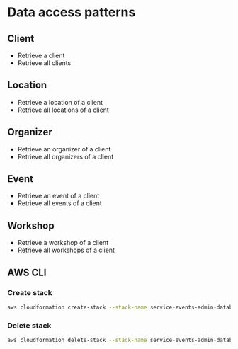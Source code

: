 # Data access patterns

## Client

- Retrieve a client
- Retrieve all clients

## Location

- Retrieve a location of a client
- Retrieve all locations of a client

## Organizer

- Retrieve an organizer of a client
- Retrieve all organizers of a client

## Event

- Retrieve an event of a client
- Retrieve all events of a client

## Workshop

- Retrieve a workshop of a client
- Retrieve all workshops of a client

## AWS CLI

### Create stack

```bash
aws cloudformation create-stack --stack-name service-events-admin-database-beta-dynamodb --template-body file://database/cloud-formation/dynamodb.yaml
```

### Delete stack

```bash
aws cloudformation delete-stack --stack-name service-events-admin-database-beta-dynamodb
```

